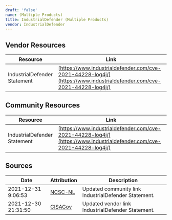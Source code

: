 ```yaml
---
draft: 'false'
name: (Multiple Products)
title: IndustrialDefender (Multiple Products)
vendor: IndustrialDefender
---
```


## Vendor Resources
| Resource | Link |
| --- | --- |
| IndustrialDefender Statement | [https://www.industrialdefender.com/cve-2021-44228-log4j/](https://www.industrialdefender.com/cve-2021-44228-log4j/) |

## Community Resources
| Resource | Link |
| --- | --- |
| IndustrialDefender Statement | [https://www.industrialdefender.com/cve-2021-44228-log4j/](https://www.industrialdefender.com/cve-2021-44228-log4j/) |


## Sources
| Date | Attribution | Description |
| --- | --- | --- |
| 2021-12-31 9:06:53 | [NCSC-NL](https://github.com/NCSC-NL/log4shell/blob/main/software/README.md) | Updated community link IndustrialDefender Statement.  |
| 2021-12-30 21:31:50 | [CISAGov](https://raw.githubusercontent.com/cisagov/log4j-affected-db/develop/README.md) | Updated vendor link IndustrialDefender Statement.  |
